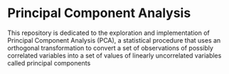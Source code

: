 # Principal Component Analysis
 This repository is dedicated to the exploration and implementation of Principal Component Analysis (PCA), a statistical procedure that uses an orthogonal transformation to convert a set of observations of possibly correlated variables into a set of values of linearly uncorrelated variables called principal components
